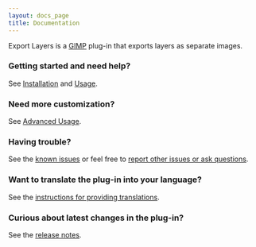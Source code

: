 ```yaml
---
layout: docs_page
title: Documentation
---
```


Export Layers is a [GIMP](https://www.gimp.org/) plug-in that exports layers as separate images.

### Getting started and need help?

See [Installation](Installation.html) and [Usage](Usage.html).


### Need more customization?

See [Advanced Usage](Advanced-Usage.html).


### Having trouble?

See the [known issues](Known-Issues.html) or feel free to
[report other issues or ask questions](https://github.com/khalim19/gimp-plugin-export-layers/issues).


### Want to translate the plug-in into your language?

See the [instructions for providing translations](Providing-Translations.html).


### Curious about latest changes in the plug-in?

See the [release notes](CHANGELOG.html).
